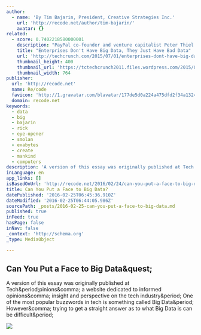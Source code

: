 ```yaml
---
author:
  - name: 'By Tim Bajarin, President, Creative Strategies Inc.'
    url: 'http://recode.net/author/tim-bajarin/'
    avatar: {}
related:
  - score: 0.7402218580000001
    description: "PayPal co-founder and venture capitalist Peter Thiel commonly harps on the tech community for overusing buzzwords like \"cloud\" and \"big data.\" He's not the only one who's been saying this, but the message still doesn't appear to be sinking in with most enterprises."
    title: "Enterprises Don't Have Big Data, They Just Have Bad Data"
    url: 'http://techcrunch.com/2015/07/01/enterprises-dont-have-big-data-they-just-have-bad-data/'
    thumbnail_height: 400
    thumbnail_url: 'https://tctechcrunch2011.files.wordpress.com/2015/07/baddata.jpg?w=764&h=400&crop=1'
    thumbnail_width: 764
publisher:
  url: 'http://recode.net'
  name: Re/code
  favicon: 'http://1.gravatar.com/blavatar/177de5d0a224a475dfd2f34a1324ee12?s=16'
  domain: recode.net
keywords:
  - data
  - big
  - bajarin
  - rick
  - eye-opener
  - smolan
  - exabytes
  - create
  - mankind
  - computers
description: 'A version of this essay was originally published at Tech.pinions, a website dedicated to informed opinions, insight and perspective on the tech industry. One of the most popular buzzwords in tech is something called Big Data. However, trying to get a straight answer as to what Big Data is can be difficult.'
inLanguage: en
app_links: []
isBasedOnUrl: 'http://recode.net/2016/02/24/can-you-put-a-face-to-big-data/'
title: Can You Put a Face to Big Data?
datePublished: '2016-02-25T06:45:36.910Z'
dateModified: '2016-02-25T06:44:05.986Z'
sourcePath: _posts/2016-02-25-can-you-put-a-face-to-big-data.md
published: true
inFeed: true
hasPage: false
inNav: false
_context: 'http://schema.org'
_type: MediaObject

---
```

<article style=""><h1>Can You Put a Face to Big Data&amp;quest;</h1><p>A version of this essay was originally published at Tech&amp;period;pinions&amp;comma; a website dedicated to informed opinions&amp;comma; insight and perspective on the tech industry&amp;period; One of the most popular buzzwords in tech is something called Big Data&amp;period; However&amp;comma; trying to get a straight answer as to what Big Data is can be difficult&amp;period;</p><img src="https://recodetech.files.wordpress.com/2016/02/rick-smolan-75-1024x681.jpg?quality=80&amp;strip=info&amp;w=640&amp;strip=info" /></article>